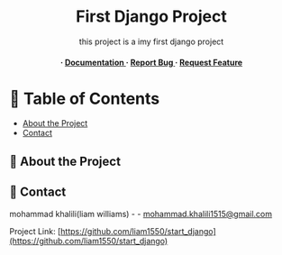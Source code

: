 <div align='center'>

<h1>First Django Project</h1>
<p>this project is a imy first django project</p>

<h4> <span> · </span> <a href="https://github.com/liam1550/start_django/blob/master/README.md"> Documentation </a> <span> · </span> <a href="https://github.com/liam1550/start_django/issues"> Report Bug </a> <span> · </span> <a href="https://github.com/liam1550/start_django/issues"> Request Feature </a> </h4>


</div>

# :notebook_with_decorative_cover: Table of Contents

- [About the Project](#star2-about-the-project)
- [Contact](#handshake-contact)


## :star2: About the Project

## :handshake: Contact

mohammad khalili(liam williams) - - mohammad.khalili1515@gmail.com

Project Link: [https://github.com/liam1550/start_django](https://github.com/liam1550/start_django)

